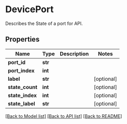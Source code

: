 # DevicePort

Describes the State of a port for API.

## Properties
Name | Type | Description | Notes
------------ | ------------- | ------------- | -------------
**port_id** | **str** |  | 
**port_index** | **int** |  | 
**label** | **str** |  | [optional] 
**state_count** | **int** |  | [optional] 
**state_index** | **int** |  | [optional] 
**state_label** | **str** |  | [optional] 

[[Back to Model list]](../README.md#documentation-for-models) [[Back to API list]](../README.md#documentation-for-api-endpoints) [[Back to README]](../README.md)


